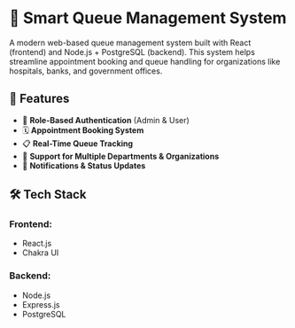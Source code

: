 # 🧠 Smart Queue Management System

A modern web-based queue management system built with React (frontend) and Node.js + PostgreSQL (backend). This system helps streamline appointment booking and queue handling for organizations like hospitals, banks, and government offices.

## 🚀 Features

- 🔐 **Role-Based Authentication** (Admin & User)
- 🗓️ **Appointment Booking System**
- 📋 **Real-Time Queue Tracking**
- 🏢 **Support for Multiple Departments & Organizations**
- 🔔 **Notifications & Status Updates**

## 🛠️ Tech Stack

### Frontend:
- React.js
- Chakra UI

### Backend:
- Node.js
- Express.js
- PostgreSQL


